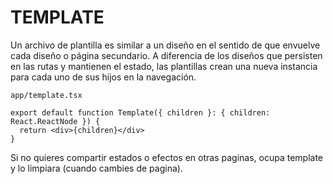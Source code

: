 # TEMPLATE

Un archivo de plantilla es similar a un diseño en el sentido de que envuelve cada diseño o página secundario.
A diferencia de los diseños que persisten en las rutas y mantienen el estado, las plantillas crean una nueva instancia para cada uno de sus hijos en la navegación.

`app/template.tsx`

```tsx
export default function Template({ children }: { children: React.ReactNode }) {
  return <div>{children}</div>
}
```

Si no quieres compartir estados o efectos en otras paginas, ocupa template y lo limpiara (cuando cambies de pagina).
